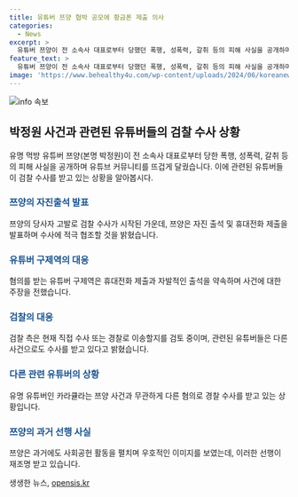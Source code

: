 ```yaml
---
title: 유튜버 쯔양 협박 공모에 황금폰 제출 의사
categories:
  - News
excerpt: >
  유튜버 쯔양이 전 소속사 대표로부터 당했던 폭행, 성폭력, 갈취 등의 피해 사실을 공개하며 관련된 유튜버들에 대한 검찰 수사가 확대되고 있다. 녹취록 제출과 자진 출석을 약속한 유튜버들과의 고발 사건, 허위사실 유포 등이 포함된 경찰 수사, 쯔양의 선행 사실 등이 다시 조명을 받고 있는 가운데, 사람들의 이목을 끌고 있는 상황이다.
feature_text: >
  유튜버 쯔양이 전 소속사 대표로부터 당했던 폭행, 성폭력, 갈취 등의 피해 사실을 공개하며 관련된 유튜버들에 대한 검찰 수사가 확대되고 있다. 녹취록 제출과 자진 출석을 약속한 유튜버들과의 고발 사건, 허위사실 유포 등이 포함된 경찰 수사, 쯔양의 선행 사실 등이 다시 조명을 받고 있는 가운데, 사람들의 이목을 끌고 있는 상황이다.
image: 'https://www.behealthy4u.com/wp-content/uploads/2024/06/koreanews.jpg'
---
```


<p><img src="https://www.behealthy4u.com/wp-content/uploads/2024/06/koreanews.jpg" alt="info 속보" /></p>

<h2 data-ke-size="size26">박정원 사건과 관련된 유튜버들의 검찰 수사 상황</h2>

<p data-ke-size="size16">유명 먹방 유튜버 쯔양(본명 박정원)이 전 소속사 대표로부터 당한 폭행, 성폭력, 갈취 등의 피해 사실을 공개하며 유튜브 커뮤니티를 뜨겁게 달궜습니다. 이에 관련된 유튜버들이 검찰 수사를 받고 있는 상황을 알아봅시다.</p>

<h3><b><span style="color: #1a5490;">쯔양의 자진출석 발표</span></b></h3>

<p data-ke-size="size16">쯔양의 당사자 고발로 검찰 수사가 시작된 가운데, 쯔양은 자진 출석 및 휴대전화 제출을 발표하며 수사에 적극 협조할 것을 밝혔습니다.</p>

<h3><b><span style="color: #1a5490;">유튜버 구제역의 대응</span></b></h3>

<p data-ke-size="size16">혐의를 받는 유튜버 구제역은 휴대전화 제출과 자발적인 출석을 약속하며 사건에 대한 주장을 전했습니다.</p>

<h3><b><span style="color: #1a5490;">검찰의 대응</span></b></h3>

<p data-ke-size="size16">검찰 측은 현재 직접 수사 또는 경찰로 이송할지를 검토 중이며, 관련된 유튜버들은 다른 사건으로도 수사를 받고 있다고 밝혔습니다.</p>

<h3><b><span style="color: #1a5490;">다른 관련 유튜버의 상황</span></b></h3>

<p data-ke-size="size16">유명 유튜버인 카라큘라는 쯔양 사건과 무관하게 다른 혐의로 경찰 수사를 받고 있는 상황입니다.</p>

<h3><b><span style="color: #1a5490;">쯔양의 과거 선행 사실</span></b></h3>

<p data-ke-size="size16">쯔양은 과거에도 사회공헌 활동을 펼치며 우호적인 이미지를 보였는데, 이러한 선행이 재조명 받고 있습니다.</p>
생생한 뉴스, <a href="https://opensis.kr" rel="dofollow">opensis.kr</a>


